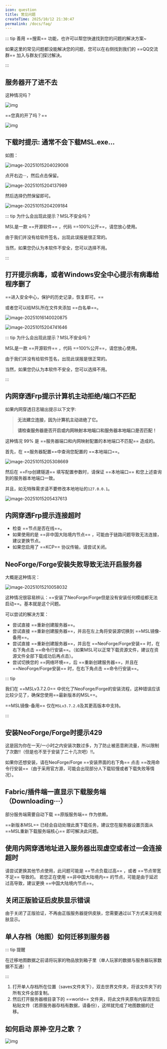 ```yaml
---
icon: question
title: 常见问题
createTime: 2025/10/12 21:30:47
permalink: /docs/faq/
---
```


::: tip
善用 ==搜索== 功能，也许可以帮您快速找到您的问题的解决方案~

如果这里的常见问题都没能解决您的问题，您可以在右侧找到我们的 ==QQ交流群== 加入与群友们探讨解决。

:::

## 服务器开了进不去

这种情况吗？

![img](./assets/43785c1134d8363f777583c9ec6a08e4-1760531783552-1.png)

==您真的开了吗？==

![img](./assets/9168738a16e119c575ce20e69fd1da1e-1760531794048-4.png)

## 下载时提示: 通常不会下载MSL.exe...

如图：

![image-20251015204029008](./assets/image-20251015204029008.png)

点开右边···，然后点击保留。

![image-20251015204137989](./assets/image-20251015204137989.png)

然后选择仍然保留即可。

![image-20251015204209184](./assets/image-20251015204209184.png)

::: tip 为什么会出现此提示？MSL不安全吗？

MSL是一款 ==开源软件== ，代码 ==100%公开==，请您放心使用。

由于我们并没有给软件签名，出现此误报是很正常的。

当然，如果您仍认为本软件不安全，您可以选择不用。

:::

## 打开提示病毒，或者Windows安全中心提示有病毒给程序删了

==进入安全中心，保护的历史记录，恢复即可。==

或者您可以给MSL所在文件夹添加 ==白名单==。

![image-20251016140020875](./assets/image-20251016140020875.png)

![image-20251015204741646](./assets/image-20251015204741646.png)

::: tip 为什么会出现此提示？MSL不安全吗？

MSL是一款 ==开源软件== ，代码 ==100%公开==，请您放心使用。

由于我们并没有给软件签名，出现此误报是很正常的。

当然，如果您仍认为本软件不安全，您可以选择不用。

:::

## 内网穿透Frp提示计算机主动拒绝/端口不匹配
如果内网穿透日志输出提示以下文字:

> **无法建立连接，因为计算机主动进绝了它。**
>
> **请检查服务器是否开启或内网映射本地端口和服务器本地端口是否匹配！**

这种情况 99% 是 ==服务器端口和内网映射配置的本地端口不匹配== 造成的。

首先，在 ==服务器配置==中查询您配置的 ==本地端口==。

![image-20251015205308669](./assets/image-20251015205308669.png)

然后在 ==Frp创建隧道== 填写配置参数时，请保证 ==本地端口== 和您上述查询到的服务器本地端口一致。

并且，如无特殊需求请不要修改本地地址的`127.0.0.1`。

![image-20251015205437613](./assets/image-20251015205437613.png)

## 内网穿透Frp提示连接超时

- 检查 ==节点是否在线==。
- 如果使用的是 ==非中国大陆境内节点== ，可能由于链路问题导致无法连接，建议更换节点。
- 如果您启用了 ==KCP== 协议传输，请尝试关闭。

## NeoForge/Forge安装失败导致无法开启服务器

大概是这种情况：

![image-20251015210058032](./assets/image-20251015210058032.png)

这种情况很容易辨认：==安装了NeoForge/Forge但是没有安装任何模组都无法启动==。基本就是这个问题。

可以尝试的解决方案：

<Card>

- 尝试直接 ==重新创建服务器==。
- 尝试直接 ==重新创建服务器==，并且在左上角将安装源切换到 ==MSL镜像-备用==。
- 尝试直接 ==重新创建服务器==，并且在 ==NeoForge/Forge安装== 时，在右下角点击 ==命令行安装==。（如果MSL可以正常下载资源文件，建议在资源文件全部下载成功后再点击）。
- 尝试切换您的 ==网络环境==，后 ==重新创建服务器==，并且在 ==NeoForge/Forge安装== 时，在右下角点击 ==命令行安装==。

</Card>

::: tip

我们在 ==MSLv3.7.2.0== 中优化了NeoForge/Forge的安装流程，这种错误应该比较少见了，确保您使用==最新版本的MSL==。

==MSL镜像-备用== 仅在`MSLv3.7.2.0`及其更高版本中支持。

:::

## 安装NeoForge/Forge时提示429

这是因为你在一天/一小时之内安装次数过多，为了防止被恶意刷流量，所以限制了次数!!（但是也不至于安装了二十几次吧）!!。

如果你还想安装，请在NeoForge/Forge ==安装界面的右下角== 点击 ==改用命令行安装==（由于采用官方源，可能会出现部分人下载较慢或者下载失败等情况）。

## Fabric/插件端一直显示下载服务端（Downloading···）

部分服务端需要自动下载 ==原版服务端== 作为依赖。

==新版本MSL== 已经会自动处理此类下载任务，建议您在服务器设置页面从 ==MSL重新下载服务端核心== 即可解决此问题。

## 使用内网穿透地址进入服务器出现虚空或者过一会连接超时

请尝试更换其他节点使用，此问题可能是 ==节点负载过高== ，或者 ==节点带宽不足== 导致的。
若您正在使用 ==非中国大陆境内== 的节点，可能是由于延迟过高导致，建议更换 ==中国大陆境内节点==。

## 关闭正版验证后皮肤显示错误

由于关闭了正版验证，不再由正版服务器提供皮肤，您需要通过以下方式来支持皮肤显示。

<LinkCard title="外置登录配置教程" href="/docs/advanced/yggdrasil/" icon="cloud" description="使用外置登录（皮肤站）的方式恢复皮肤的显示。" />

<LinkCard title="万用皮肤补丁" href="https://www.mcmod.cn/class/883.html" icon="shirt" description="使用万用皮肤补丁模组恢复皮肤显示。<br>此模组仅允许客户端安装，且仅对装了本模组的玩家互相可见。" />

## 单人存档（地图）如何迁移到服务器

::: tip 提醒

在迁移地图数据之前请将玩家的物品放到箱子里（单人玩家的数据与服务器玩家数据不互通）！

:::

1. 打开单人存档所在位置（saves文件夹下），双击世界文件夹，将该文件夹下的所有文件全部复制。
2. 然后打开服务器根目录下的 ==world== 文件夹，将此文件夹原有内容清空后粘贴文件（若原服务器存档有数据，请备份），这样就完成了地图数据的迁移。

## 如何启动 原神·空月之歌 ？

<Card>

![img](./assets/4a4ca879edac9bf65768a796305abdbd.png)

<LinkCard title="国服 | 天空岛" href="https://ys.mihoyo.com/" icon="cloud" />

<LinkCard title="国际服" href="https://genshin.hoyoverse.com/zh-tw/" icon="earth-asia" />

<LinkCard title="国服 | 明霄升海平 ?" href="https://webstatic.mihoyo.com/ys/event/e20210203-fab" icon="folder-minus" />

</Card>
